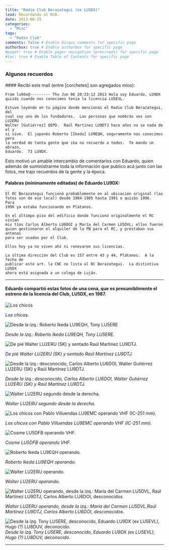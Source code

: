 ```yaml
---
title: "Radio Club Berazategui (ex LU5DX)"
lead: Recordando al RCB.
date: 2013-06-25
categories:
  - "Misc"
tags:
  - "Radio Club"
comments: false # Enable Disqus comments for specific page
authorbox: true # Enable authorbox for specific page
#pager: true # Enable pager navigation (prev/next) for specific page
#toc: true # Enable Table of Contents for specific page
---
```


### Algunos recuerdos

<p class="Preformatted_20_Text">
#### Recibí este mail (entre [corchetes] son agregados míos):

    From lu9dx@--------- Thu Jun 06 20:33:12 2013 Hola soy Eduardo, LU9DX
    quizás cuando nos conocimos tenia la licencia LU5EVL.

    Estuve leyendo en tu página donde mencionás el Radio Club Berazategui, del
    cual soy uno de los fundadores.  Las personas que nombrás vos son LU2ERU
    Walter [Gutiérrez] QEPD.  Raúl Martínez LU9DTJ hace años no se nada de el y
    si vive.  El japonés Roberto [Ikeda] LU9EQH, seguramente nos conocimos pero
    la verdad de tanta gente que iba no recuerdo a todos.  Te mando un abrazo,
    Eduardo.  73 LU9DX.


Esto motivó un amable intercambio de comentarios con Eduardo, quien además de 
suministrarme toda la información que publico acá junto con las fotos, me 
trajo recuerdos de la gente y la época.


#### Palabras (mínimamente editadas) de Eduardo LU9DX:

    El RC Berazategui funcionó probablemente en al ubicación original (las
    fotos son de ese local) desde 1984-1985 hasta 1991 o quizás 1996.  Para
    1996 ya estaba funcionando en Plátanos.

    En el últimpo piso del edificio donde funcionó originalmente el RC vivían
    mis tíos Carlos Alberto LU6DOI y María del Carmen LU5DVL; ellos fueron
    quien gestionaron el alquiler de la PB para el RC, y prestaban sus antenas
    para ser usadas por el Club.

    Ellos hoy ya no viven ahí ni renovaron sus licencias.

    La última dirección del Club es 157 entre 43 y 44, Plátanos.  A la fecha de
    publicar este art. la CNC no lista al RC Berazategui.  La distintiva LU5DX
    ahora está asignada a un colega de Luján.


----------

#### Eduardo compartió estas fotos de una cena, que es presumiblimente el estreno de la licencia del Club, LU5DX, en 1987.

![Los chicos](/post-images/pre2024/RCB_c01.png "Los chicos")

*Los chicos.*

![Desde la izq.: Roberto Ikeda LU9EQH, Tony LU5ERE](/post-images/pre2024/RCB_c02.png "Ikeda Tony")

*Desde la izq.: Roberto Ikeda LU9EQH, Tony LU5ERE.*

![De pié Walter LU2ERU (SK) y sentado Raúl Martínez LU9DTJ.](/post-images/pre2024/RCB_c03.png "Walter Raúl")

*De pié Walter LU2ERU (SK) y sentado Raúl Martínez LU9DTJ.*

![Desde la izq.: desconocido, Carlos Alberto LU6DOI, Walter Gutiérrez LU2ERU (SK) y  Raúl Martínez LU9DTJ.](/post-images/pre2024/RCB_c04.png "Walter, Raúl")

*Desde la izq.: desconocido, Carlos Alberto LU6DOI, Walter Gutiérrez LU2ERU (SK) y  Raúl Martínez LU9DTJ.*

![Walter LU2ERU segundo desde la derecha.](/post-images/pre2024/RCB_c05.png "Walter")

*Walter LU2ERU segundo desde la derecha.*

![Los chicos con Pablo Villuendas LU9EMC operando VHF (IC-251 mm).](/post-images/pre2024/RCB_c06.png "Chicos VHF")

*Los chicos con Pablo Villuendas LU9EMC operando VHF (IC-251 mm).*

![Cosme LU5DFB operando VHF.](/post-images/pre2024/RCB_c07.png "Cosme")

*Cosme LU5DFB operando VHF.*

![Roberto Ikeda LU9EQH operando.](/post-images/pre2024/RCB_c09.png "Roberto")

*Roberto Ikeda LU9EQH operando.*

![Walter LU2ERU operando.](/post-images/pre2024/RCB_c10.png "Walter")

*Walter LU2ERU operando.*

![Walter LU2ERU operando, desde la izq.: María del Carmen LU5DVL,
Raúl Martínez LU9DTJ, Carlos Alberto LU6DOI, desconocidos](/post-images/pre2024/RCB_c11.png "Walter, Carmen, Raúl, Carlso")

*Walter LU2ERU operando, desde la izq.: María del Carmen LU5DVL,Raúl Martínez LU9DTJ, Carlos Alberto LU6DOI, desconocidos.*

![Desde la izq. Tony LU5ERE, desconocido, Eduardo LU9DX (ex LU5EVL),
Hugo (?) LU8DUV, deconocido.](/post-images/pre2024/RCB_c13.png "Tony, Eduardo")
*Desde la izq. Tony LU5ERE, desconocido, Eduardo LU9DX (ex LU5EVL), Hugo (?) LU8DUV, deconocido.*

-----

